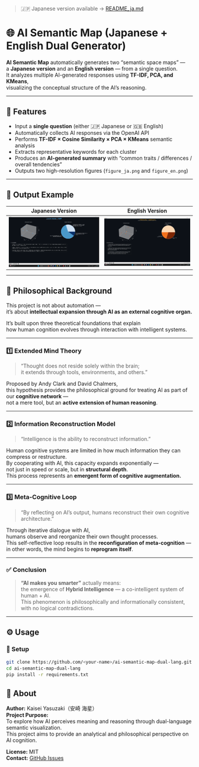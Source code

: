 > 🇯🇵 Japanese version available → [README_ja.md](./README_ja.md)

# 🌐 AI Semantic Map (Japanese + English Dual Generator)

**AI Semantic Map** automatically generates two “semantic space maps” —  
a **Japanese version** and an **English version** — from a single question.  
It analyzes multiple AI-generated responses using **TF-IDF, PCA, and KMeans**,  
visualizing the conceptual structure of the AI’s reasoning.

---

## 🚀 Features

- Input a **single question** (either 🇯🇵 Japanese or 🇬🇧 English)
- Automatically collects AI responses via the OpenAI API
- Performs **TF-IDF × Cosine Similarity × PCA × KMeans** semantic analysis
- Extracts representative keywords for each cluster
- Produces an **AI-generated summary** with “common traits / differences / overall tendencies”
- Outputs two high-resolution figures (`figure_ja.png` and `figure_en.png`)

---

## 🧩 Output Example

| Japanese Version                  | English Version                  |
| --------------------------------- | -------------------------------- |
| ![Japanese Figure](figure_ja.png) | ![English Figure](figure_en.png) |

---

## 🧠 Philosophical Background

This project is not about automation —  
it’s about **intellectual expansion through AI as an external cognitive organ.**

It’s built upon three theoretical foundations that explain  
how human cognition evolves through interaction with intelligent systems.

---

### 1️⃣ Extended Mind Theory

> “Thought does not reside solely within the brain;  
> it extends through tools, environments, and others.”

Proposed by Andy Clark and David Chalmers,  
this hypothesis provides the philosophical ground for treating AI as part of our **cognitive network** —  
not a mere tool, but an **active extension of human reasoning**.

---

### 2️⃣ Information Reconstruction Model

> “Intelligence is the ability to reconstruct information.”

Human cognitive systems are limited in how much information they can compress or restructure.  
By cooperating with AI, this capacity expands exponentially —  
not just in speed or scale, but in **structural depth**.  
This process represents an **emergent form of cognitive augmentation.**

---

### 3️⃣ Meta-Cognitive Loop

> “By reflecting on AI’s output, humans reconstruct their own cognitive architecture.”

Through iterative dialogue with AI,  
humans observe and reorganize their own thought processes.  
This self-reflective loop results in the **reconfiguration of meta-cognition** —  
in other words, the mind begins to **reprogram itself**.

---

### ✅ Conclusion

> **“AI makes you smarter”** actually means:  
> the emergence of **Hybrid Intelligence** — a co-intelligent system of human + AI.  
> This phenomenon is philosophically and informationally consistent,  
> with no logical contradictions.

---

## ⚙️ Usage

### 🔧 Setup

```bash
git clone https://github.com/<your-name>/ai-semantic-map-dual-lang.git
cd ai-semantic-map-dual-lang
pip install -r requirements.txt
```

## 🧭 About

**Author:** Kaisei Yasuzaki（安崎 海星）  
**Project Purpose:**  
To explore how AI perceives meaning and reasoning through dual-language semantic visualization.  
This project aims to provide an analytical and philosophical perspective on AI cognition.

**License:** MIT  
**Contact:** [GitHub Issues](https://github.com/yourname/ai-semantic-map-dual-lang/issues)

